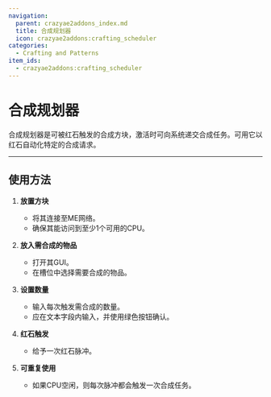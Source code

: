 ```yaml
---
navigation:
  parent: crazyae2addons_index.md
  title: 合成规划器
  icon: crazyae2addons:crafting_scheduler
categories:
  - Crafting and Patterns
item_ids:
  - crazyae2addons:crafting_scheduler
---
```


# 合成规划器

<BlockImage id="crazyae2addons:crafting_scheduler" scale="4"></BlockImage>

合成规划器是可被红石触发的合成方块，激活时可向系统递交合成任务。可用它以红石自动化特定的合成请求。

---

## 使用方法

1. **放置方块**
    - 将其连接至ME网络。
    - 确保其能访问到至少1个可用的CPU。

2. **放入需合成的物品**
    - 打开其GUI。
    - 在槽位中选择需要合成的物品。

3. **设置数量**
    - 输入每次触发需合成的数量。
    - 应在文本字段内输入，并使用绿色按钮确认。

4. **红石触发**
    - 给予一次红石脉冲。

5. **可重复使用**
    - 如果CPU空闲，则每次脉冲都会触发一次合成任务。
